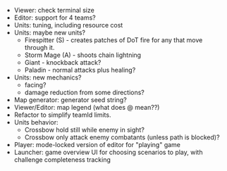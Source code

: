 * Viewer: check terminal size
* Editor: support for 4 teams?
* Units: tuning, including resource cost
* Units: maybe new units?
    * Firespitter (S) - creates patches of DoT fire for any that move through it.
    * Storm Mage (A) - shoots chain lightning
    * Giant - knockback attack?
    * Paladin - normal attacks plus healing?
* Units: new mechanics?
    * facing?
    * damage reduction from some directions?
* Map generator: generator seed string?
* Viewer/Editor: map legend (what does @ mean??)
* Refactor to simplify teamId limits.
* Units behavior:
    * Crossbow hold still while enemy in sight?
    * Crossbow only attack enemy combatants (unless path is blocked)?
* Player: mode-locked version of editor for "playing" game
* Launcher: game overview UI for choosing scenarios to play, with challenge completeness tracking

